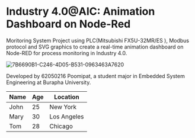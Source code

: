 # Industry 4.0@AIC: Animation Dashboard on Node-Red 
Moritoring System Project using PLC(Mitsubishi FX5U-32MR/ES ), Modbus protocol and SVG graphics to create a real-time animation dashboard on Node-RED for process monitoring in Industry 4.0.



![7B6690B1-C246-4D05-B531-0963463A7620](https://user-images.githubusercontent.com/81687385/230735958-67c18a5b-b558-4601-888c-ad535a7204b3.jpg)

Developed by 62050216 Poomipat, a student major in Embedded System Engineering at Burapha University.







| Name | Age | Location |
|------|-----|----------|
| John | 25 | New York |
| Mary | 30 | Los Angeles |
| Tom | 28 | Chicago |






